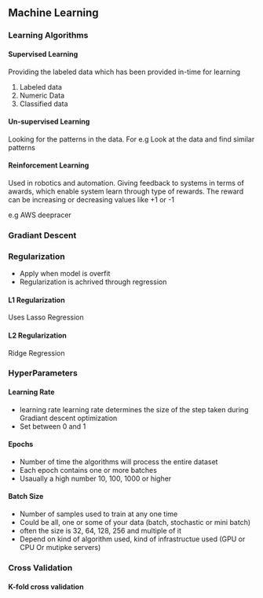 ## Machine Learning

### Learning Algorithms

#### Supervised Learning
Providing the labeled data which has been provided in-time for learning

1. Labeled data
2. Numeric Data
3. Classified data

#### Un-supervised Learning
Looking for the patterns in the data. For e.g Look at the data and find similar patterns 

#### Reinforcement Learning
Used in robotics and automation. Giving feedback to systems in terms of awards, which enable system learn through type of rewards. The reward can be increasing or decreasing values like +1 or -1

e.g AWS deepracer

### Gradiant Descent

### Regularization
- Apply when model is overfit
- Regularization is achrived through regression

#### L1 Regularization
Uses Lasso Regression
#### L2 Regularization
Ridge Regression

### HyperParameters

#### Learning Rate
- learning rate learning rate determines the size of the step taken during Gradiant descent optimization
- Set between 0 and 1

#### Epochs
- Number of time the algorithms will process the entire dataset
- Each epoch contains one or more batches
- Usaually a high number 10, 100, 1000 or higher

#### Batch Size
- Number of samples used to train at any one time
- Could be all, one or some of your data (batch, stochastic or mini batch)
- often the size is 32, 64, 128, 256 and multiple of it
- Depend on kind of algorithm used, kind of infrastructue used (GPU or CPU Or mutipke servers)

### Cross Validation

#### K-fold cross validation


